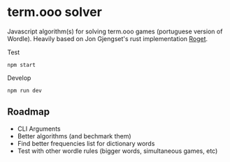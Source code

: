 # term.ooo solver
Javascript algorithm(s) for solving term.ooo games (portuguese version of Wordle). Heavily based on Jon Gjengset's rust implementation [Roget](https://github.com/jonhoo/roget).

Test
```
npm start
```
Develop
```
npm run dev
```

## Roadmap
- CLI Arguments
- Better algorithms (and bechmark them)
- Find better frequencies list for dictionary words
- Test with other wordle rules (bigger words, simultaneous games, etc)
